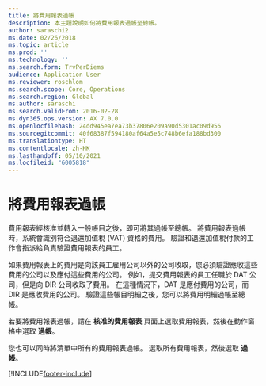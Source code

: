 ```yaml
---
title: 將費用報表過帳
description: 本主題說明如何將費用報表過帳至總帳。
author: saraschi2
ms.date: 02/26/2018
ms.topic: article
ms.prod: ''
ms.technology: ''
ms.search.form: TrvPerDiems
audience: Application User
ms.reviewer: roschlom
ms.search.scope: Core, Operations
ms.search.region: Global
ms.author: saraschi
ms.search.validFrom: 2016-02-28
ms.dyn365.ops.version: AX 7.0.0
ms.openlocfilehash: 24dd945ea7ea73b37806e209a90d5301ac09d956
ms.sourcegitcommit: 40f68387f594180af64a5e5c748b6efa188bd300
ms.translationtype: HT
ms.contentlocale: zh-HK
ms.lasthandoff: 05/10/2021
ms.locfileid: "6005818"
---
```

# <a name="post-an-expense-report"></a>將費用報表過帳

費用報表經核准並轉入一般帳目之後，即可將其過帳至總帳。 將費用報表過帳時，系統會識別符合退還加值稅 (VAT) 資格的費用。 驗證和退還加值稅付款的工作會指派給負責驗證費用報表的員工。

如果費用報表上的費用是向該員工雇用公司以外的公司收取，您必須驗證應收這些費用的公司以及應付這些費用的公司。 例如，提交費用報表的員工任職於 DAT 公司，但是向 DIR 公司收取了費用。 在這種情況下，DAT 是應付費用的公司，而 DIR 是應收費用的公司。 驗證這些帳目明細之後，您可以將費用明細過帳至總帳。

若要將費用報表過帳，請在 **核准的費用報表** 頁面上選取費用報表，然後在動作窗格中選取 **過帳**。

您也可以同時將清單中所有的費用報表過帳。 選取所有費用報表，然後選取 **過帳**。


[!INCLUDE[footer-include](../includes/footer-banner.md)]